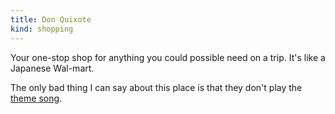 ```yaml
---
title: Don Quixote
kind: shopping
---
```

Your one-stop shop for anything you could possible need on a trip. It's like a Japanese Wal-mart.

The only bad thing I can say about this place is that they don't play the [theme song](https://www.youtube.com/watch?v=1zl88Aieecw&t=45s).
